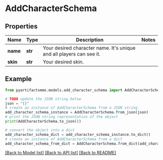 # AddCharacterSchema


## Properties

Name | Type | Description | Notes
------------ | ------------- | ------------- | -------------
**name** | **str** | Your desired character name. It&#39;s unique and all players can see it. | 
**skin** | **str** | Your desired skin. | 

## Example

```python
from pyartifactsmmo.models.add_character_schema import AddCharacterSchema

# TODO update the JSON string below
json = "{}"
# create an instance of AddCharacterSchema from a JSON string
add_character_schema_instance = AddCharacterSchema.from_json(json)
# print the JSON string representation of the object
print(AddCharacterSchema.to_json())

# convert the object into a dict
add_character_schema_dict = add_character_schema_instance.to_dict()
# create an instance of AddCharacterSchema from a dict
add_character_schema_from_dict = AddCharacterSchema.from_dict(add_character_schema_dict)
```
[[Back to Model list]](../README.md#documentation-for-models) [[Back to API list]](../README.md#documentation-for-api-endpoints) [[Back to README]](../README.md)


